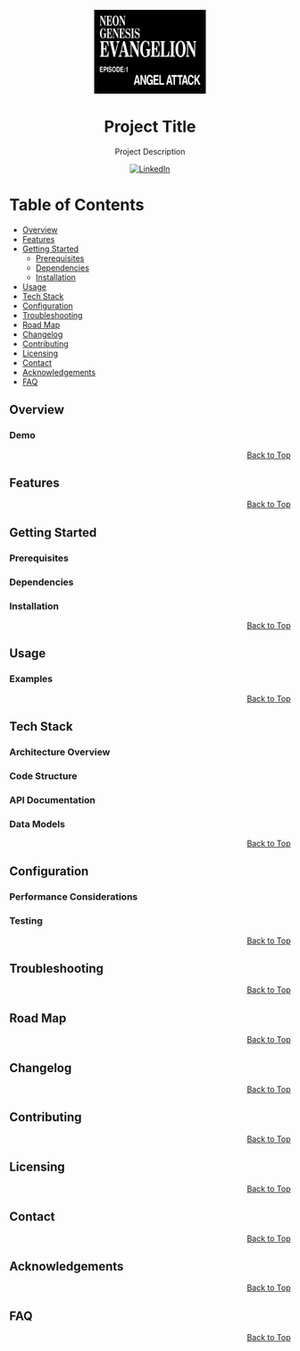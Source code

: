 <!--
A README template for projects.
-->

<a id="top-of-page"></a>

<!-- PROJECT LOGO -->
<div align="center">

<img src="assets/img/logo.gif" alt="logo" width="200" height="auto" />

<!-- PROJECT TITLE -->
# Project Title <!-- omit from toc -->

<!-- PROJECT DESCRIPTION-->
Project Description

<!-- BADGES -->

[![LinkedIn][linkedin-badge]][linkedin-url]

</div>

<!-- TABLE OF CONTENTS -->
# Table of Contents <!-- omit from toc -->

- [Overview](#overview)
- [Features](#features)
- [Getting Started](#getting-started)
  - [Prerequisites](#prerequisites)
  - [Dependencies](#dependencies)
  - [Installation](#installation)
- [Usage](#usage)
- [Tech Stack](#tech-stack)
- [Configuration](#configuration)
- [Troubleshooting](#troubleshooting)
- [Road Map](#road-map)
- [Changelog](#changelog)
- [Contributing](#contributing)
- [Licensing](#licensing)
- [Contact](#contact)
- [Acknowledgements](#acknowledgements)
- [FAQ](#faq)

## Overview

<!--
Provide a brief introduction to the project, outlining its purpose, scope, and target audience. Mention the key features and benefits of the project.
-->

### Demo <!-- omit from toc -->

<!--
Provide screenshots or a demo showcasing the project.
-->

<div align="right"><a href="#top-of-page">Back to Top</a></div>

## Features

<!-- 
Explain the key features of the project. 
-->

<div align="right"><a href="#top-of-page">Back to Top</a></div>

## Getting Started

<!--
This section should cover the steps required to set up and run the project locally. Include information on any dependencies or prerequisites needed, along with installation and configuration instructions.
-->

### Prerequisites

### Dependencies

### Installation

<div align="right"><a href="#top-of-page">Back to Top</a></div>

## Usage

<!--
Provide instructions on how to use the application. Include details on available commands, options, and parameters.
-->

### Examples <!-- omit from toc -->

<!--
Offer code snippets and examples to illustrate key functionalities or demonstrate usage.
-->

<div align="right"><a href="#top-of-page">Back to Top</a></div>

## Tech Stack

<!--
List the programming languages, frameworks, libraries, and tools used in the project, along with their respective versions.
-->

### Architecture Overview <!-- omit from toc -->

<!--
Present a high-level overview of the project's architecture. Include a diagram illustrating the major components and their interactions.
-->

### Code Structure <!-- omit from toc -->

<!--
Explain the organization of the project's codebase. Describe the purpose and responsibilities of significant files or modules.
-->

<!--(if applicable)-->
### API Documentation <!-- omit from toc -->

<!--
If the project exposes an API, provide detailed documentation for each endpoint, including request and response formats.
-->

<!--(if applicable)-->
### Data Models <!-- omit from toc -->

<!--
If the project involves databases or data models, describe the structure of the data and database schema.
-->

<div align="right"><a href="#top-of-page">Back to Top</a></div>

## Configuration

<!--
Explain any configuration options available to customize the project's behavior.
-->

<!--(if applicable)-->
### Performance Considerations <!-- omit from toc -->
<!--
Highlight performance-related considerations and provide tips for optimizing the application.
-->

### Testing <!-- omit from toc -->

<!--
Explain the approach to testing the project and provide instructions to run tests.
-->

<div align="right"><a href="#top-of-page">Back to Top</a></div>

## Troubleshooting

<!--
Address common issues that users may encounter and provide solutions to resolve them.
-->

<div align="right"><a href="#top-of-page">Back to Top</a></div>

## Road Map

<!-- 
This section outlines upcoming releases and features.
-->

<div align="right"><a href="#top-of-page">Back to Top</a></div>

## Changelog

<!--
Keep track of major updates, improvements, and bug fixes in the version history or changelog.
-->

<div align="right"><a href="#top-of-page">Back to Top</a></div>

## Contributing

<!--
Specify guidelines for contributing to the project, including coding standards and how to submit changes.
-->

<div align="right"><a href="#top-of-page">Back to Top</a></div>

## Licensing

<!--
Specify the license under which the project is distributed.
-->

<div align="right"><a href="#top-of-page">Back to Top</a></div>

## Contact

<!--
Provide contact details for the maintainer or author of the project.
-->

<div align="right"><a href="#top-of-page">Back to Top</a></div>

## Acknowledgements

<!--
List the resources you found helpful and would like to credit.
-->

<div align="right"><a href="#top-of-page">Back to Top</a></div>

## FAQ

<!--
This section addresses frequently asked questions. 
-->

<div align="right"><a href="#top-of-page">Back to Top</a></div>

<!-- BADGES AND LINKS -->

[linkedin-badge]: https://img.shields.io/badge/linkedin-badge?style=plastic&logo=linkedin&color=%230A66C2
[linkedin-url]: https://linkedin.com/in/jonathanphari